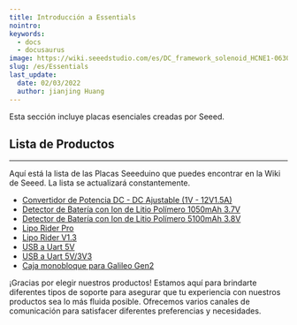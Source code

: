 ```yaml
---
title: Introducción a Essentials
nointro:
keywords:
  - docs
  - docusaurus
image: https://wiki.seeedstudio.com/es/DC_framework_solenoid_HCNE1-0630/
slug: /es/Essentials
last_update:
  date: 02/03/2022
  author: jianjing Huang
---
```

<!-- ---
name: Introducción a Essentials
nointro:
---

--- -->
Esta sección incluye placas esenciales creadas por Seeed.

## Lista de Productos

---

Aquí está la lista de las Placas Seeeduino que puedes encontrar en la Wiki de Seeed. La lista se actualizará constantemente.

- [Convertidor de Potencia DC - DC Ajustable (1V - 12V1.5A)](https://wiki.seeedstudio.com/es/Adjustable_DC_DC_Power_Converter_1V-12V-1.5A/)
- [Detector de Batería con Ion de Litio Polímero 1050mAh 3.7V](https://wiki.seeedstudio.com/es/Battery_Detector_with_Polymer_Lithium_Ion_1050mAh_3.7V/)
- [Detector de Batería con Ion de Litio Polímero 5100mAh 3.8V](https://wiki.seeedstudio.com/es/Battery_Detector_with_Polymer_Lithium_Ion_5100mAh_3.8V/)
- [Lipo Rider Pro](https://wiki.seeedstudio.com/es/Lipo_Rider_Pro/)
- [Lipo Rider V1.3](https://wiki.seeedstudio.com/es/Lipo_Rider_V1.3/)
- [USB a Uart 5V](https://wiki.seeedstudio.com/es/USB_To_Uart_5V/)
- [USB a Uart 5V/3V3](https://wiki.seeedstudio.com/es/USB_To_Uart_5V_3V3/)
- [Caja monobloque para Galileo Gen2](https://wiki.seeedstudio.com/es/Unibody_box_for_Galileo_Gen2/)

¡Gracias por elegir nuestros productos! Estamos aquí para brindarte diferentes tipos de soporte para asegurar que tu experiencia con nuestros productos sea lo más fluida posible. Ofrecemos varios canales de comunicación para satisfacer diferentes preferencias y necesidades.

<div class="button_tech_support_container">
<a href="https://forum.seeedstudio.com/" class="button_forum"></a> 
<a href="https://www.seeedstudio.com/contacts" class="button_email"></a>
</div>

<div class="button_tech_support_container">
<a href="https://discord.gg/eWkprNDMU7" class="button_discord"></a> 
<a href="https://github.com/Seeed-Studio/wiki-documents/discussions/69" class="button_discussion"></a>
</div>